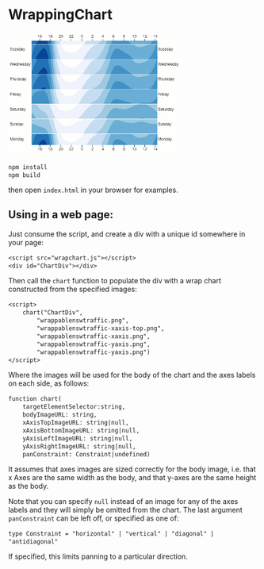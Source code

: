 # WrappingChart
[![Compose Wrapping charts from images](WrapChart.gif)](https://ialab.it.monash.edu/~dwyer/WrappingChart)
```
npm install
npm build
```
then open ```index.html``` in your browser for examples.

## Using in a web page:
Just consume the script, and create a div with a unique id somewhere in your page:
```
<script src="wrapchart.js"></script>
<div id="ChartDiv"></div>
```
Then call the ```chart``` function to populate the div with a wrap chart constructed from the specified images:
```
<script>
    chart("ChartDiv",
        "wrappablenswtraffic.png",
        "wrappablenswtraffic-xaxis-top.png",
        "wrappablenswtraffic-xaxis.png",
        "wrappablenswtraffic-yaxis.png",
        "wrappablenswtraffic-yaxis.png")
</script>
```
Where the images will be used for the body of the chart and the axes labels on each side, as follows:
```
function chart(
    targetElementSelector:string,
    bodyImageURL: string,
    xAxisTopImageURL: string|null,
    xAxisBottomImageURL: string|null,
    yAxisLeftImageURL: string|null,
    yAxisRightImageURL: string|null,
    panConstraint: Constraint|undefined) 
```
It assumes that axes images are sized correctly for the body image, i.e. that x Axes are the same width as the body, and that y-axes are the same height as the body.

Note that you can specify ```null``` instead of an image for any of the axes labels and they will simply be omitted from the chart.
The last argument ```panConstraint``` can be left off, or specified as one of:
```
type Constraint = "horizontal" | "vertical" | "diagonal" | "antidiagonal"
```

If specified, this limits panning to a particular direction.
